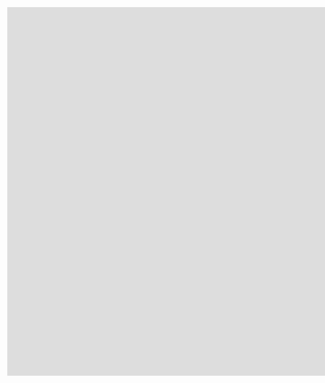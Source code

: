 <iframe src="
https://aaltohaps-my.sharepoint.com/personal/matt_wildman_aaltohaps_com/_layouts/15/Doc.aspx?sourcedoc={e4a3212a-b182-435f-9ba4-74abc4622425}&amp;action=embedview&amp;wdAr=1.7777777777777777&amp;wdEaaCheck=1"
width="2500px" height="850px" frameborder="0">This is an embedded <a target="_blank" href="
https://office.com">Microsoft
Office</a> presentation, powered by <a target="_blank" href="
https://office.com/webapps">Office</a>.</iframe>
